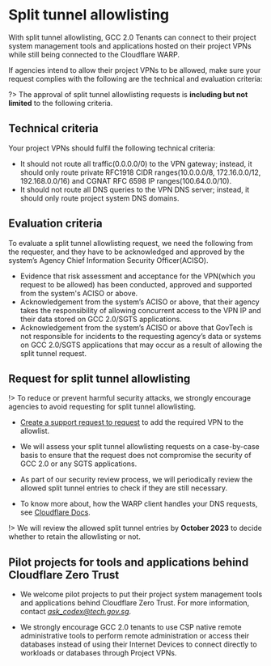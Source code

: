 # Split tunnel allowlisting

With split tunnel allowlisting, GCC 2.0 Tenants can connect to their project system management tools and applications hosted on their project VPNs while still being connected to the Cloudflare WARP.

If agencies intend to allow their project VPNs to be allowed, make sure your request complies with the following are the technical and evaluation criteria:

?> The approval of split tunnel allowlisting requests is **including but not limited** to the following criteria.

## Technical criteria

Your project VPNs should fulfil the following technical criteria:

- It should not route all traffic(0.0.0.0/0) to the VPN gateway; instead, it should only route private RFC1918 CIDR ranges(10.0.0.0/8, 172.16.0.0/12, 192.168.0.0/16) and CGNAT RFC 6598 IP ranges(100.64.0.0/10).
- It should not route all DNS queries to the VPN DNS server; instead, it should only route project system DNS domains.

## Evaluation criteria

To evaluate a split tunnel allowlisting request, we need the following from the requester, and they have to be acknowledged and approved by the system’s Agency Chief Information Security Officer(ACISO).

- Evidence that risk assessment and acceptance for the VPN(which you request to be allowed) has been conducted, approved and supported from the system's ACISO or above.
- Acknowledgement from the system’s ACISO or above, that their agency takes the responsibility of allowing concurrent access to the VPN IP and their data stored on GCC 2.0/SGTS applications.
- Acknowledgement from the system’s ACISO or above that GovTech is not responsible for incidents to the requesting agency’s data or systems on GCC 2.0/SGTS applications that may occur as a result of allowing the split tunnel request.

## Request for split tunnel allowlisting

!> To reduce or prevent harmful security attacks, we strongly encourage agencies to avoid requesting for split tunnel allowlisting.


- [Create a support request to request](https://go.gov.sg/seed-techpass-support) to add the required VPN to the allowlist.

- We will assess your split tunnel allowlisting requests on a case-by-case basis to ensure that the request does not compromise the security of GCC 2.0 or any SGTS applications.

- As part of our security review process, we will periodically review the allowed split tunnel entries to check if they are still necessary.

- To know more about, how the WARP client handles your DNS requests, see [Cloudflare Docs](https://developers.cloudflare.com/cloudflare-one/connections/connect-devices/warp/configure-warp/route-traffic/#how-the-warp-client-handles-dns-requests).

!> We will review the allowed split tunnel entries by **October 2023** to decide whether to retain the allowlisting or not.

## Pilot projects for tools and applications behind Cloudflare Zero Trust

- We welcome pilot projects to put their project system management tools and applications behind Cloudflare Zero Trust. For more information, contact *ask_codex@tech.gov.sg*.

- We strongly encourage GCC 2.0 tenants to use CSP native remote administrative tools to perform remote administration or access their databases instead of using their Internet Devices to connect directly to workloads or databases through Project VPNs.
